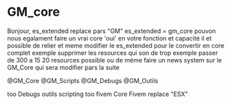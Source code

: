 # GM_core
Bonjour, es_extended replace pars  "GM" es_extended = gm_core 
pouvon nous egalament faire un vrai core 'oui'
en votre fonction et capacité il et possible de relier et meme modifier le es_extended pour le convertir en core complet exemple supprimer les resources qui son de trop exemple passer de 300 a 15 20 resources possible ou de méme faire un news system sur le GM_Core qui sera modifier pars la suite 


@GM_Core
@GM_Scripts
@GM_Debugs
@GM_Outils


too Debugs outils 
scripting too fivem 
Core  Fivem replace "ESX"

 
